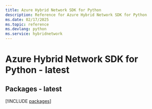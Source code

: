 ```yaml
---
title: Azure Hybrid Network SDK for Python
description: Reference for Azure Hybrid Network SDK for Python
ms.date: 02/17/2025
ms.topic: reference
ms.devlang: python
ms.service: hybridnetwork
---
```

# Azure Hybrid Network SDK for Python - latest
## Packages - latest
[!INCLUDE [packages](hybrid-network-index.md)]